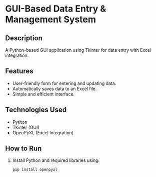 # GUI-Based Data Entry & Management System  

## Description  
A Python-based GUI application using Tkinter for data entry with Excel integration.  

## Features  
- User-friendly form for entering and updating data.  
- Automatically saves data to an Excel file.  
- Simple and efficient interface.  

## Technologies Used  
- Python  
- Tkinter (GUI)  
- OpenPyXL (Excel Integration)  

## How to Run  
1. Install Python and required libraries using:  
   ```sh
   pip install openpyxl  
